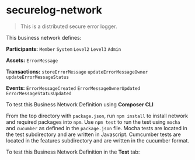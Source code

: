 # securelog-network

> This is a distributed secure error logger.

This business network defines:

**Participants:**
`Member` `System` `Level2` `Level3` `Admin`

**Assets:**
`ErrorMessage`

**Transactions:**
`storeErrorMessage` `updateErrorMessageOwner` `updateErrorMessageStatus`

**Events:**
`ErrorMessageCreated` `ErrorMessageOwnerUpdated` `ErrorMessageStatusUpdated`

To test this Business Network Definition using **Composer CLI**

From the top directory with `package.json`, run `npm install` to install network and required packages into `npm`.  Use `npm test` to run the test using `mocha` and `cucumber` as defined in the `package.json` file.  Mocha tests are located in the test subdirectory and are written in Javascript.  Cumcumber tests are located in the features subdirectory and are written in the cucumber format.

To test this Business Network Definition in the **Test** tab:

